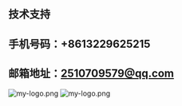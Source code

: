 ## 技术支持 ##
## 手机号码：+8613229625215 ##
## 邮箱地址：2510709579@qq.com ##
![my-logo.png]('./1.png')
![my-logo.png](https://github.com/xiongyoulu/bingchenghuyu/tree/master/image/1.png "my-logo")
